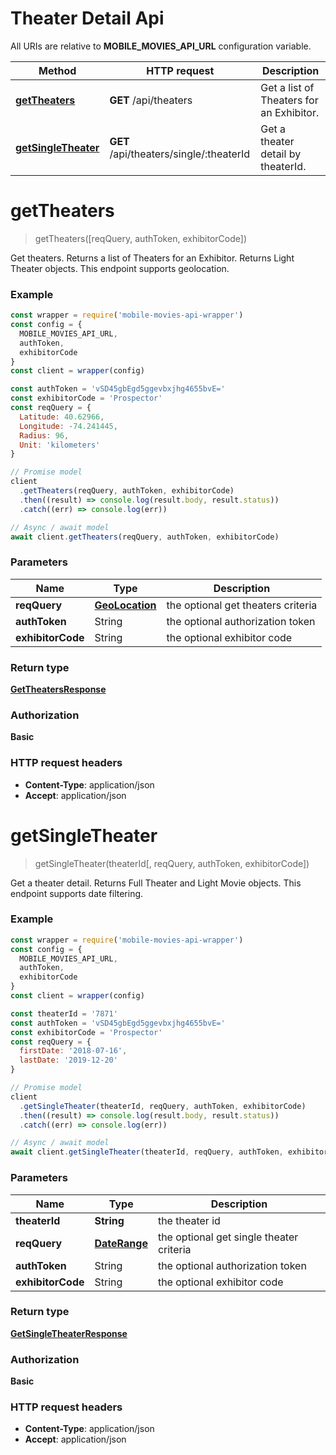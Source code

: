# Theater Detail Api

All URIs are relative to **MOBILE_MOVIES_API_URL** configuration variable.

| Method                                    | HTTP request                            | Description                              |
| ----------------------------------------- | --------------------------------------- | ---------------------------------------- |
| [**getTheaters**](#gettheaters)           | **GET** /api/theaters                   | Get a list of Theaters for an Exhibitor. |
| [**getSingleTheater**](#getsingletheater) | **GET** /api/theaters/single/:theaterId | Get a theater detail by theaterId.       |

<a name="getTheaters"></a>

# **getTheaters**

> getTheaters([reqQuery, authToken, exhibitorCode])

Get theaters. Returns a list of Theaters for an Exhibitor. Returns Light Theater objects. This endpoint supports geolocation.

### Example

```javascript
const wrapper = require('mobile-movies-api-wrapper')
const config = {
  MOBILE_MOVIES_API_URL,
  authToken,
  exhibitorCode
}
const client = wrapper(config)

const authToken = 'vSD45gbEgd5ggevbxjhg4655bvE='
const exhibitorCode = 'Prospector'
const reqQuery = {
  Latitude: 40.62966,
  Longitude: -74.241445,
  Radius: 96,
  Unit: 'kilometers'
}

// Promise model
client
  .getTheaters(reqQuery, authToken, exhibitorCode)
  .then((result) => console.log(result.body, result.status))
  .catch((err) => console.log(err))

// Async / await model
await client.getTheaters(reqQuery, authToken, exhibitorCode)
```

### Parameters

| Name              | Type                                      | Description                        |
| ----------------- | ----------------------------------------- | ---------------------------------- |
| **reqQuery**      | [**GeoLocation**](GeoLocation.md) | the optional get theaters criteria |
| **authToken**     | String                                    | the optional authorization token   |
| **exhibitorCode** | String                                    | the optional exhibitor code        |

### Return type

[**GetTheatersResponse**](GetTheatersResponse.md)

### Authorization

**Basic**

### HTTP request headers

- **Content-Type**: application/json
- **Accept**: application/json

<a name="getSingleTheater"></a>

# **getSingleTheater**

> getSingleTheater(theaterId[, reqQuery, authToken, exhibitorCode])

Get a theater detail. Returns Full Theater and Light Movie objects. This endpoint supports date filtering.

### Example

```javascript
const wrapper = require('mobile-movies-api-wrapper')
const config = {
  MOBILE_MOVIES_API_URL,
  authToken,
  exhibitorCode
}
const client = wrapper(config)

const theaterId = '7871'
const authToken = 'vSD45gbEgd5ggevbxjhg4655bvE='
const exhibitorCode = 'Prospector'
const reqQuery = {
  firstDate: '2018-07-16',
  lastDate: '2019-12-20'
}

// Promise model
client
  .getSingleTheater(theaterId, reqQuery, authToken, exhibitorCode)
  .then((result) => console.log(result.body, result.status))
  .catch((err) => console.log(err))

// Async / await model
await client.getSingleTheater(theaterId, reqQuery, authToken, exhibitorCode)
```

### Parameters

| Name              | Type                                         | Description                              |
| ----------------- | -------------------------------------------- | ---------------------------------------- |
| **theaterId**     | **String**                                   | the theater id                           |
| **reqQuery**      | [**DateRange**](DateRange.md) | the optional get single theater criteria |
| **authToken**     | String                                       | the optional authorization token         |
| **exhibitorCode** | String                                       | the optional exhibitor code              |

### Return type

[**GetSingleTheaterResponse**](GetSingleTheaterResponse.md)

### Authorization

**Basic**

### HTTP request headers

- **Content-Type**: application/json
- **Accept**: application/json